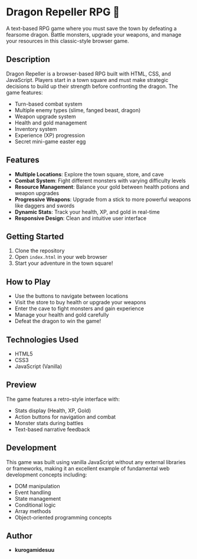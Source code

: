 # Dragon Repeller RPG 🐉

A text-based RPG game where you must save the town by defeating a fearsome dragon. Battle monsters, upgrade your weapons, and manage your resources in this classic-style browser game.

## Description
Dragon Repeller is a browser-based RPG built with HTML, CSS, and JavaScript. Players start in a town square and must make strategic decisions to build up their strength before confronting the dragon. The game features:

- Turn-based combat system
- Multiple enemy types (slime, fanged beast, dragon)
- Weapon upgrade system
- Health and gold management
- Inventory system
- Experience (XP) progression
- Secret mini-game easter egg

## Features
- **Multiple Locations**: Explore the town square, store, and cave
- **Combat System**: Fight different monsters with varying difficulty levels
- **Resource Management**: Balance your gold between health potions and weapon upgrades
- **Progressive Weapons**: Upgrade from a stick to more powerful weapons like daggers and swords
- **Dynamic Stats**: Track your health, XP, and gold in real-time
- **Responsive Design**: Clean and intuitive user interface

## Getting Started
1. Clone the repository
2. Open `index.html` in your web browser
3. Start your adventure in the town square!

## How to Play
- Use the buttons to navigate between locations
- Visit the store to buy health or upgrade your weapons
- Enter the cave to fight monsters and gain experience
- Manage your health and gold carefully
- Defeat the dragon to win the game!

## Technologies Used
- HTML5
- CSS3
- JavaScript (Vanilla)

## Preview
The game features a retro-style interface with:
- Stats display (Health, XP, Gold)
- Action buttons for navigation and combat
- Monster stats during battles
- Text-based narrative feedback

## Development
This game was built using vanilla JavaScript without any external libraries or frameworks, making it an excellent example of fundamental web development concepts including:
- DOM manipulation
- Event handling
- State management
- Conditional logic
- Array methods
- Object-oriented programming concepts

## Author

- **kurogamidesuu**